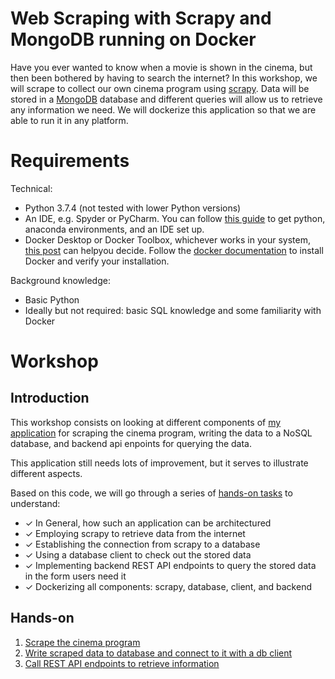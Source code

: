 # Web Scraping with Scrapy and MongoDB running on Docker

Have you ever wanted to know when a movie is shown in the cinema, but then been bothered by having to search the internet? In this workshop, we will scrape to collect our own cinema program using [scrapy](https://docs.scrapy.org/en/latest/). Data will be stored in a [MongoDB](https://www.mongodb.com/) database and different queries will allow us to retrieve any information we need. We will dockerize this application so that we are able to run it in any platform.

# Requirements

Technical:

* Python 3.7.4 (not tested with lower Python versions)
* An IDE, e.g. Spyder or PyCharm. You can follow [this guide](https://github.com/laufergall/pythonsql_workshop/blob/master/docs/get_started.md) to get python, anaconda environments, and an IDE set up.
* Docker Desktop or Docker Toolbox, whichever works in your system, [this post](https://nickjanetakis.com/blog/should-you-use-the-docker-toolbox-or-docker-for-mac-windows) can helpyou decide. Follow the [docker documentation](https://docs.docker.com/get-started/) to install Docker and verify your installation.

Background knowledge:
* Basic Python
* Ideally but not required: basic SQL knowledge and some familiarity with Docker


# Workshop

## Introduction

This workshop consists on looking at different components of [my application](https://github.com/laufergall/movies-knowledgegraph) for scraping the cinema program, writing the data to a NoSQL database, and backend api enpoints for querying the data. 

This application still needs lots of improvement, but it serves to illustrate different aspects.

Based on this code, we will go through a series of [hands-on tasks](#Hands-on) to understand:

* &#x2713; In General, how such an application can be architectured
* &#x2713; Employing scrapy to retrieve data from the internet
* &#x2713; Establishing the connection from scrapy to a database
* &#x2713; Using a database client to check out the stored data
* &#x2713; Implementing backend REST API endpoints to query the stored data in the form users need it
* &#x2713; Dockerizing all components: scrapy, database, client, and backend


## Hands-on

1. [Scrape the cinema program](workshop/task_01/task_01.md)
2. [Write scraped data to database and connect to it with a db client](workshop/task_02/task_02.md)
3. [Call REST API endpoints to retrieve information](workshop/task_03/task_03.md)
